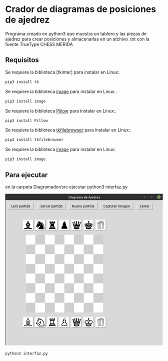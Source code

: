 # Crador de diagramas de posiciones de ajedrez

Programa creado en python3 que muestra un tablero y las piezas de 
ajedrez para crear posiciones y almacenarlas en un atchivo .txt 
con la fuente TrueType CHESS MERIDA

## Requisitos

Se requiere la biblioteca  [tkinter] para instalar en Linux:.

```bash
pip3 install tk
```
Se requiere la biblioteca  [image](https://pypi.org/project/image/) para instalar en Linux:.

```bash
pip3 install image
```

Se requiere la biblioteca  [Pillow](https://pypi.org/project/Pillow/2.2.2/) para instalar en Linux:.

```bash
pip3 install Pillow
```
Se requiere la biblioteca  [tkfilebrowser](https://pypi.org/project/tkfilebrowser/) para instalar en Linux:.

```bash
pip3 install tkfilebrowser
```

Se requiere la biblioteca [image](https://pypi.org/project/image/) para instalar en Linux:

```bash
pip3 install image
```

## Para ejecutar

en la carpeta Diagramador/src ejecutar python3 interfaz.py

![Alt text](ejecucion.png?raw=true "Title") 
```bash
python3 interfaz.py
```


